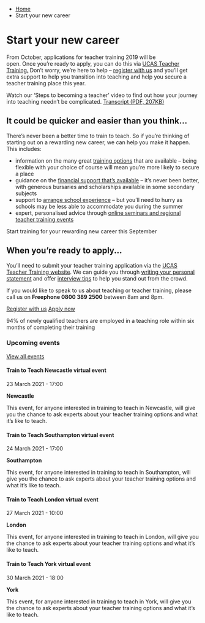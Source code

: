 *   [Home](/)
*   Start your new career

Start your new career
=====================

From October, applications for teacher training 2019 will be open. Once you’re ready to apply, you can do this via [UCAS Teacher Training.](https://www.ucas.com/ucas/teacher-training "Apply for teacher training on the UCAS website") Don’t worry, we’re here to help – [register with us](/node/2278 "Register with Get Into Teaching") and you’ll get extra support to help you transition into teaching and help you secure a teacher training place this year.

Watch our ‘Steps to becoming a teacher’ video to find out how your journey into teaching needn’t be complicated. [Transcript (PDF, 207KB)](/sites/default/files/pdfs/Steps_to_becoming_a_teacher_all_transcript.pdf)

It could be quicker and easier than you think...
------------------------------------------------

There’s never been a better time to train to teach. So if you’re thinking of starting out on a rewarding new career, we can help you make it happen. This includes:

*   information on the many great [training options](/node/2351 "Discover the various training options available") that are available – being flexible with your choice of course will mean you’re more likely to secure a place
*   guidance on the [financial support that’s available](/node/2327) – it’s never been better, with generous bursaries and scholarships available in some secondary subjects
*   support to [arrange school experience](/node/2313 "Get support and tips for arranging school experience") – but you’ll need to hurry as schools may be less able to accommodate you during the summer
*   expert, personalised advice through [online seminars and regional teacher training events](/node/478 "Find a teaching event near you")

Start training for your rewarding new career this September

When you’re ready to apply...
-----------------------------

You’ll need to submit your teacher training application via the [UCAS Teacher Training website](http://www.ucas.com/ucas/teacher-training "Visit the UCAS Teacher Training website"). We can guide you through [writing your personal statement](/node/2406 "See our tips for writing a great personal statement") and offer [interview tips](/node/2409 "See our tips for performing well at interview") to help you stand out from the crowd.

If you would like to speak to us about teaching or teacher training, please call us on **Freephone 0800 389 2500** between 8am and 8pm.

[Register with us](/get-help-and-support) [Apply now](http://www.ucas.com/ucas/teacher-training)

94% of newly qualified teachers are employed in a teaching role within six months of completing their training

### Upcoming events

[View all events](/teaching-events)

[](/teaching-events/train-to-teach-events/train-to-teach-newcastle-virtual-event-230321)

#### Train to Teach Newcastle virtual event

23 March 2021 - 17:00

**Newcastle**

This event, for anyone interested in training to teach in Newcastle, will give you the chance to ask experts about your teacher training options and what it’s like to teach.

[](/teaching-events/train-to-teach-events/train-to-teach-southampton-virtual-event-240321)

#### Train to Teach Southampton virtual event

24 March 2021 - 17:00

**Southampton**

This event, for anyone interested in training to teach in Southampton, will give you the chance to ask experts about your teacher training options and what it’s like to teach.

[](/teaching-events/train-to-teach-events/train-to-teach-london-virtual-event-270321)

#### Train to Teach London virtual event

27 March 2021 - 10:00

**London**

This event, for anyone interested in training to teach in London, will give you the chance to ask experts about your teacher training options and what it’s like to teach.

[](/teaching-events/train-to-teach-events/train-to-teach-york-virtual-event-300321)

#### Train to Teach York virtual event

30 March 2021 - 18:00

**York**

This event, for anyone interested in training to teach in York, will give you the chance to ask experts about your teacher training options and what it’s like to teach.